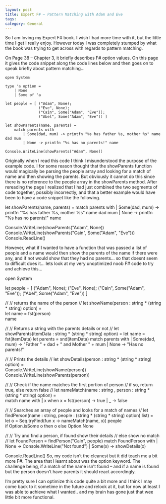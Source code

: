 ```yaml
---
layout: post
title: Expert F# – Pattern Matching with Adam and Eve
tags: 
category: General
---
```

So I am loving my Expert F# book. I wish I had more time with it, but the little time I get I really enjoy. However today I was completely stumped by what the book was trying to get across with regards to pattern matching.

On Page 38 – Chapter 3, it briefly describes F# option values. On this page it gives the code snippet along the code lines below and then goes on to speak briefly about pattern matching...

~~~
open System

type 'a option =
    | None
    | Some of 'a

let people = [ ("Adam", None);
               ("Eve", None);
               ("Cain", Some("Adam", "Eve"));
               ("Abel", Some("Adam", "Eve")) ]               

let showParents(name, parents) = 
    match parents with
        | Some(dad, mum) -> printfn "%s has father %s, mother %s" name dad mum
        | None -> printfn "%s has no parents!" name

Console.WriteLine(showParents("Adam", None))
~~~
 
Originally when I read this code I think I misunderstood the purpose of the example code. I for some reason thought that the showParents function would magically be parsing the people array and looking for a match of name and then showing the parents. But obviously it cannot do this since there is no reference to the people array in the showParents method. After rereading the page I realized that I had just combined the two segments of code together, possibly incorrectly, and that a better example would have been to have a code snippet like the following.

let showParents(name, parents) = 
    match parents with
        | Some(dad, mum) -> printfn "%s has father %s, mother %s" name dad mum
        | None -> printfn "%s has no parents!" name

Console.WriteLine(showParents("Adam", None))
Console.WriteLine(showParents("Cain", Some("Adam", "Eve")))
Console.ReadLine()
 

However, what if I wanted to have a function that was passed a list of people and a name would then show the parents of the name if there were any, and if not would show that they had no parents… so that doesnt seem to difficult does it… lets look at my very unoptimized noob F# code to try and achieve this…

open System

let people = [ ("Adam", None);
               ("Eve", None);
               ("Cain", Some("Adam", "Eve"));
               ("Abel", Some("Adam", "Eve")) ]               

//
// returns the name of the person
//
let showName(person : string * (string * string) option) =     
    let name = fst(person)            
    name

//
// Returns a string with the parents details or not
//
let showParents(itemData : string * (string * string) option) = 
    let name = fst(itemData)
    let parents = snd(itemData)
    match parents with
        | Some(dad, mum) ->  "Father " + dad + " and Mother " + mum
        | None -> "Has no parents!"

//
// Prints the details
//
let showDetails(person : string * (string * string) option) =             
    Console.WriteLine(showName(person))            
    Console.WriteLine(showParents(person))            
        
    
//
// Check if the name matches the first portion of person
// if so, return true, else return false
//
let nameMatch(name : string , person : string * (string * string) option) =        
    match name with
        | x when x = fst(person) -> true
        | _ -> false


//
// Searches an array of people and looks for a match of names
//
let findPerson(name : string, people : (string * (string * string) option) list) =        
    let o = Seq.tryFind(fun x -> nameMatch(name, x)) people  
    if Option.isSome o then
        o
    else
        Option.None

//
// Try and find a person, if found show their details
// else show no match
//
let FoundPerson = findPerson("Cain", people)
match FoundPerson with
    | None -> Console.WriteLine("Not found")
    | Some(x) -> showDetails(x)

Console.ReadLine()
So, my code isn’t the cleanest but it did teach me a bit more F#. The area that I learnt about was the option keyword. The challenge being, if a match of the name isn’t found – and if a name is found but the person doesn’t have parents it should react accordingly.

I’m pretty sure I can optimize this code quite a bit more and I think I may come back to it sometime in the future and relook at it, but for now at least I was able to achieve what I wanted.. and my brain has gone just that wee little bit more functional.
